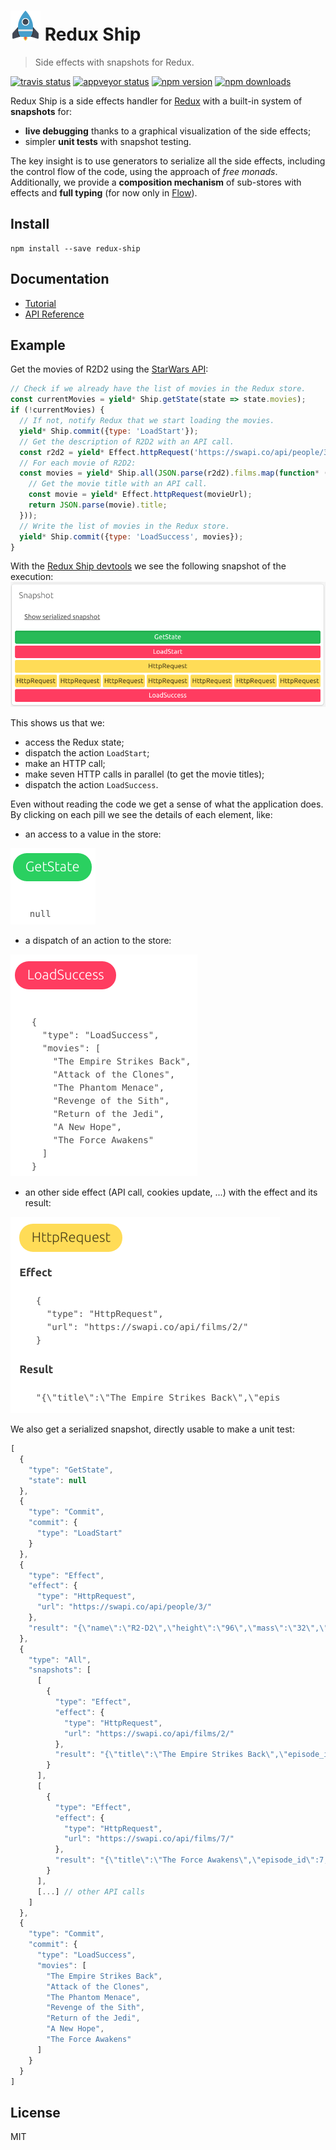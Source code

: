# ![Logo](https://raw.githubusercontent.com/clarus/icons/master/rocket-48.png) Redux Ship
> Side effects with snapshots for Redux.

[![travis status](https://img.shields.io/travis/clarus/redux-ship/master.svg?label=travis-ci)](https://travis-ci.org/clarus/redux-ship)
[![appveyor status](https://img.shields.io/appveyor/ci/clarus/redux-ship.svg?label=app-veyor)](https://ci.appveyor.com/project/clarus/redux-ship)
[![npm version](https://img.shields.io/npm/v/redux-ship.svg)](https://www.npmjs.com/package/redux-ship)
[![npm downloads](https://img.shields.io/npm/dm/redux-ship.svg)](https://www.npmjs.com/package/redux-ship)

Redux Ship is a side effects handler for [Redux](https://github.com/reactjs/redux) with a built-in system of **snapshots** for:

* **live debugging** thanks to a graphical visualization of the side effects;
* simpler **unit tests** with snapshot testing.

The key insight is to use generators to serialize all the side effects, including the control flow of the code, using the approach of *free monads*. Additionally, we provide a **composition mechanism** of sub-stores with effects and **full typing** (for now only in [Flow](https://flow.org/)).

## Install
```
npm install --save redux-ship
```

## Documentation
* [Tutorial](https://clarus.github.io/redux-ship/docs/tutorial/)
* [API Reference](https://clarus.github.io/redux-ship/docs/api.html)

## Example
Get the movies of R2D2 using the [StarWars API](https://swapi.co/):
```js
// Check if we already have the list of movies in the Redux store.
const currentMovies = yield* Ship.getState(state => state.movies);
if (!currentMovies) {
  // If not, notify Redux that we start loading the movies.
  yield* Ship.commit({type: 'LoadStart'});
  // Get the description of R2D2 with an API call.
  const r2d2 = yield* Effect.httpRequest('https://swapi.co/api/people/3/');
  // For each movie of R2D2:
  const movies = yield* Ship.all(JSON.parse(r2d2).films.map(function* (movieUrl) {
    // Get the movie title with an API call.
    const movie = yield* Effect.httpRequest(movieUrl);
    return JSON.parse(movie).title;
  }));
  // Write the list of movies in the Redux store.
  yield* Ship.commit({type: 'LoadSuccess', movies});
}
```

With the [Redux Ship devtools](https://github.com/clarus/redux-ship-devtools) we see the following snapshot of the execution:
![Snapshot](docs/snapshot.png)

This shows us that we:

* access the Redux state;
* dispatch the action `LoadStart`;
* make an HTTP call;
* make seven HTTP calls in parallel (to get the movie titles);
* dispatch the action `LoadSuccess`.

Even without reading the code we get a sense of what the application does. By clicking on each pill we see the details of each element, like:

* an access to a value in the store:

![snapshot-get-state](docs/snapshot-get-state.png)

* a dispatch of an action to the store:

![snapshot-load-success](docs/snapshot-load-success.png)

* an other side effect (API call, cookies update, ...) with the effect and its result:

![snapshot-http-request](docs/snapshot-http-request.png)

We also get a serialized snapshot, directly usable to make a unit test:
```js
[
  {
    "type": "GetState",
    "state": null
  },
  {
    "type": "Commit",
    "commit": {
      "type": "LoadStart"
    }
  },
  {
    "type": "Effect",
    "effect": {
      "type": "HttpRequest",
      "url": "https://swapi.co/api/people/3/"
    },
    "result": "{\"name\":\"R2-D2\",\"height\":\"96\",\"mass\":\"32\",\"hair_color\":\"n/a\",\"skin_color\":\"white, blue\",\"eye_color\":\"red\",\"birth_year\":\"33BBY\",\"gender\":\"n/a\",\"homeworld\":\"https://swapi.co/api/planets/8/\",\"films\":[\"https://swapi.co/api/films/2/\",\"https://swapi.co/api/films/5/\",\"https://swapi.co/api/films/4/\",\"https://swapi.co/api/films/6/\",\"https://swapi.co/api/films/3/\",\"https://swapi.co/api/films/1/\",\"https://swapi.co/api/films/7/\"],\"species\":[\"https://swapi.co/api/species/2/\"],\"vehicles\":[],\"starships\":[],\"created\":\"2014-12-10T15:11:50.376000Z\",\"edited\":\"2014-12-20T21:17:50.311000Z\",\"url\":\"https://swapi.co/api/people/3/\"}"
  },
  {
    "type": "All",
    "snapshots": [
      [
        {
          "type": "Effect",
          "effect": {
            "type": "HttpRequest",
            "url": "https://swapi.co/api/films/2/"
          },
          "result": "{\"title\":\"The Empire Strikes Back\",\"episode_id\":5,\"opening_crawl\":\"It is a dark time for the\\r\\nRebellion. Although the Death\\r\\nStar has been destroyed,\\r\\nImperial troops have driven the\\r\\nRebel forces from their hidden\\r\\nbase and pursued them across\\r\\nthe galaxy.\\r\\n\\r\\nEvading the dreaded Imperial\\r\\nStarfleet, a group of freedom\\r\\nfighters led by Luke Skywalker\\r\\nhas established a new secret\\r\\nbase on the remote ice world\\r\\nof Hoth.\\r\\n\\r\\nThe evil lord Darth Vader,\\r\\nobsessed with finding young\\r\\nSkywalker, has dispatched\\r\\nthousands of remote probes into\\r\\nthe far reaches of space....\",\"director\":\"Irvin Kershner\",\"producer\":\"Gary Kurtz, Rick McCallum\",\"release_date\":\"1980-05-17\",\"characters\":[\"https://swapi.co/api/people/1/\",\"https://swapi.co/api/people/2/\",\"https://swapi.co/api/people/3/\",\"https://swapi.co/api/people/4/\",\"https://swapi.co/api/people/5/\",\"https://swapi.co/api/people/10/\",\"https://swapi.co/api/people/13/\",\"https://swapi.co/api/people/14/\",\"https://swapi.co/api/people/18/\",\"https://swapi.co/api/people/20/\",\"https://swapi.co/api/people/21/\",\"https://swapi.co/api/people/22/\",\"https://swapi.co/api/people/23/\",\"https://swapi.co/api/people/24/\",\"https://swapi.co/api/people/25/\",\"https://swapi.co/api/people/26/\"],\"planets\":[\"https://swapi.co/api/planets/4/\",\"https://swapi.co/api/planets/5/\",\"https://swapi.co/api/planets/6/\",\"https://swapi.co/api/planets/27/\"],\"starships\":[\"https://swapi.co/api/starships/15/\",\"https://swapi.co/api/starships/10/\",\"https://swapi.co/api/starships/11/\",\"https://swapi.co/api/starships/12/\",\"https://swapi.co/api/starships/21/\",\"https://swapi.co/api/starships/22/\",\"https://swapi.co/api/starships/23/\",\"https://swapi.co/api/starships/3/\",\"https://swapi.co/api/starships/17/\"],\"vehicles\":[\"https://swapi.co/api/vehicles/8/\",\"https://swapi.co/api/vehicles/14/\",\"https://swapi.co/api/vehicles/16/\",\"https://swapi.co/api/vehicles/18/\",\"https://swapi.co/api/vehicles/19/\",\"https://swapi.co/api/vehicles/20/\"],\"species\":[\"https://swapi.co/api/species/6/\",\"https://swapi.co/api/species/7/\",\"https://swapi.co/api/species/3/\",\"https://swapi.co/api/species/2/\",\"https://swapi.co/api/species/1/\"],\"created\":\"2014-12-12T11:26:24.656000Z\",\"edited\":\"2017-04-19T10:57:29.544256Z\",\"url\":\"https://swapi.co/api/films/2/\"}"
        }
      ],
      [
        {
          "type": "Effect",
          "effect": {
            "type": "HttpRequest",
            "url": "https://swapi.co/api/films/7/"
          },
          "result": "{\"title\":\"The Force Awakens\",\"episode_id\":7,\"opening_crawl\":\"Luke Skywalker has vanished.\\r\\nIn his absence, the sinister\\r\\nFIRST ORDER has risen from\\r\\nthe ashes of the Empire\\r\\nand will not rest until\\r\\nSkywalker, the last Jedi,\\r\\nhas been destroyed.\\r\\n \\r\\nWith the support of the\\r\\nREPUBLIC, General Leia Organa\\r\\nleads a brave RESISTANCE.\\r\\nShe is desperate to find her\\r\\nbrother Luke and gain his\\r\\nhelp in restoring peace and\\r\\njustice to the galaxy.\\r\\n \\r\\nLeia has sent her most daring\\r\\npilot on a secret mission\\r\\nto Jakku, where an old ally\\r\\nhas discovered a clue to\\r\\nLuke's whereabouts....\",\"director\":\"J. J. Abrams\",\"producer\":\"Kathleen Kennedy, J. J. Abrams, Bryan Burk\",\"release_date\":\"2015-12-11\",\"characters\":[\"https://swapi.co/api/people/1/\",\"https://swapi.co/api/people/3/\",\"https://swapi.co/api/people/5/\",\"https://swapi.co/api/people/13/\",\"https://swapi.co/api/people/14/\",\"https://swapi.co/api/people/27/\",\"https://swapi.co/api/people/84/\",\"https://swapi.co/api/people/85/\",\"https://swapi.co/api/people/86/\",\"https://swapi.co/api/people/87/\",\"https://swapi.co/api/people/88/\"],\"planets\":[\"https://swapi.co/api/planets/61/\"],\"starships\":[\"https://swapi.co/api/starships/77/\",\"https://swapi.co/api/starships/10/\"],\"vehicles\":[],\"species\":[\"https://swapi.co/api/species/3/\",\"https://swapi.co/api/species/2/\",\"https://swapi.co/api/species/1/\"],\"created\":\"2015-04-17T06:51:30.504780Z\",\"edited\":\"2015-12-17T14:31:47.617768Z\",\"url\":\"https://swapi.co/api/films/7/\"}"
        }
      ],
      [...] // other API calls
    ]
  },
  {
    "type": "Commit",
    "commit": {
      "type": "LoadSuccess",
      "movies": [
        "The Empire Strikes Back",
        "Attack of the Clones",
        "The Phantom Menace",
        "Revenge of the Sith",
        "Return of the Jedi",
        "A New Hope",
        "The Force Awakens"
      ]
    }
  }
]
```

## License
MIT
